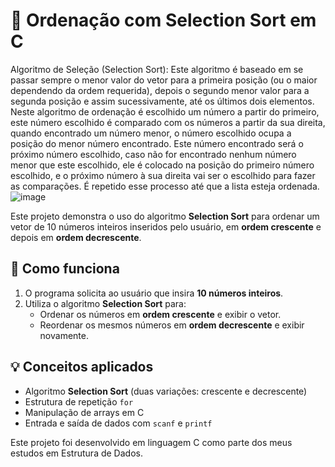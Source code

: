 # 🧮 Ordenação com Selection Sort em C

   Algoritmo de Seleção (Selection Sort): Este algoritmo é baseado em se passar sempre o menor valor do vetor para a primeira posição (ou o maior dependendo da ordem requerida), depois o segundo menor valor para a segunda posição e assim sucessivamente, até os últimos dois elementos.
   Neste algoritmo de ordenação é escolhido um número a partir do primeiro, este número escolhido é comparado com os números a partir da sua direita, quando encontrado um número menor, o número escolhido ocupa a posição do menor número encontrado. Este número encontrado será o próximo número escolhido, caso não for encontrado nenhum número menor que este escolhido, ele é colocado na posição do primeiro número escolhido, e o próximo número à sua direita vai ser o escolhido para fazer as comparações. É repetido esse processo até que a lista esteja ordenada.![image](https://github.com/user-attachments/assets/d16f3c6c-7e49-44cd-8a98-59c69bd4786d)


Este projeto demonstra o uso do algoritmo **Selection Sort** para ordenar um vetor de 10 números inteiros inseridos pelo usuário, em **ordem crescente** e depois em **ordem decrescente**.

## 🔁 Como funciona

1. O programa solicita ao usuário que insira **10 números inteiros**.
2. Utiliza o algoritmo **Selection Sort** para:
   - Ordenar os números em **ordem crescente** e exibir o vetor.
   - Reordenar os mesmos números em **ordem decrescente** e exibir novamente.

## 💡 Conceitos aplicados

- Algoritmo **Selection Sort** (duas variações: crescente e decrescente)
- Estrutura de repetição `for`
- Manipulação de arrays em C
- Entrada e saída de dados com `scanf` e `printf`

Este projeto foi desenvolvido em linguagem C como parte dos meus estudos em Estrutura de Dados.
